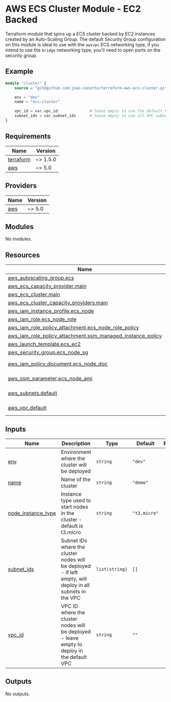 # AWS ECS Cluster Module - EC2 Backed

Terraform module that spins up a ECS cluster backed by EC2 instances created by an Auto-Scaling Group. The default Security Group configuration on this module is ideal to use with the `awsvpc` ECS networking type, if you intend to use the `bridge` networking type, you'll need to open ports on the security group.

## Example

```tf
module "cluster" {
    source = "git@github.com:joao-zanutto/terraform-aws-ecs-cluster.git"

    env = "dev"
    name = "ecs-cluster"

    vpc_id = var.vpc_id              # leave empty to use the default VPC
    subnet_ids = var.subnet_ids      # leave empty to use all VPC subnets
}
```

<!-- BEGIN_TF_DOCS -->
## Requirements

| Name | Version |
|------|---------|
| <a name="requirement_terraform"></a> [terraform](#requirement\_terraform) | ~> 1.5.0 |
| <a name="requirement_aws"></a> [aws](#requirement\_aws) | ~> 5.0 |

## Providers

| Name | Version |
|------|---------|
| <a name="provider_aws"></a> [aws](#provider\_aws) | ~> 5.0 |

## Modules

No modules.

## Resources

| Name | Type |
|------|------|
| [aws_autoscaling_group.ecs](https://registry.terraform.io/providers/hashicorp/aws/latest/docs/resources/autoscaling_group) | resource |
| [aws_ecs_capacity_provider.main](https://registry.terraform.io/providers/hashicorp/aws/latest/docs/resources/ecs_capacity_provider) | resource |
| [aws_ecs_cluster.main](https://registry.terraform.io/providers/hashicorp/aws/latest/docs/resources/ecs_cluster) | resource |
| [aws_ecs_cluster_capacity_providers.main](https://registry.terraform.io/providers/hashicorp/aws/latest/docs/resources/ecs_cluster_capacity_providers) | resource |
| [aws_iam_instance_profile.ecs_node](https://registry.terraform.io/providers/hashicorp/aws/latest/docs/resources/iam_instance_profile) | resource |
| [aws_iam_role.ecs_node_role](https://registry.terraform.io/providers/hashicorp/aws/latest/docs/resources/iam_role) | resource |
| [aws_iam_role_policy_attachment.ecs_node_role_policy](https://registry.terraform.io/providers/hashicorp/aws/latest/docs/resources/iam_role_policy_attachment) | resource |
| [aws_iam_role_policy_attachment.ssm_managed_instance_policy](https://registry.terraform.io/providers/hashicorp/aws/latest/docs/resources/iam_role_policy_attachment) | resource |
| [aws_launch_template.ecs_ec2](https://registry.terraform.io/providers/hashicorp/aws/latest/docs/resources/launch_template) | resource |
| [aws_security_group.ecs_node_sg](https://registry.terraform.io/providers/hashicorp/aws/latest/docs/resources/security_group) | resource |
| [aws_iam_policy_document.ecs_node_doc](https://registry.terraform.io/providers/hashicorp/aws/latest/docs/data-sources/iam_policy_document) | data source |
| [aws_ssm_parameter.ecs_node_ami](https://registry.terraform.io/providers/hashicorp/aws/latest/docs/data-sources/ssm_parameter) | data source |
| [aws_subnets.default](https://registry.terraform.io/providers/hashicorp/aws/latest/docs/data-sources/subnets) | data source |
| [aws_vpc.default](https://registry.terraform.io/providers/hashicorp/aws/latest/docs/data-sources/vpc) | data source |

## Inputs

| Name | Description | Type | Default | Required |
|------|-------------|------|---------|:--------:|
| <a name="input_env"></a> [env](#input\_env) | Environment where the cluster will be deployed | `string` | `"dev"` | no |
| <a name="input_name"></a> [name](#input\_name) | Name of the cluster | `string` | `"demo"` | no |
| <a name="input_node_instance_type"></a> [node\_instance\_type](#input\_node\_instance\_type) | Instance type used to start nodes in the cluster - default is t3.micro | `string` | `"t3.micro"` | no |
| <a name="input_subnet_ids"></a> [subnet\_ids](#input\_subnet\_ids) | Subnet IDs where the cluster nodes will be deployed - if left empty, will deploy in all subnets in the VPC | `list(string)` | `[]` | no |
| <a name="input_vpc_id"></a> [vpc\_id](#input\_vpc\_id) | VPC ID where the cluster nodes will be deployed - leave empty to deploy in the default VPC | `string` | `""` | no |

## Outputs

No outputs.
<!-- END_TF_DOCS -->